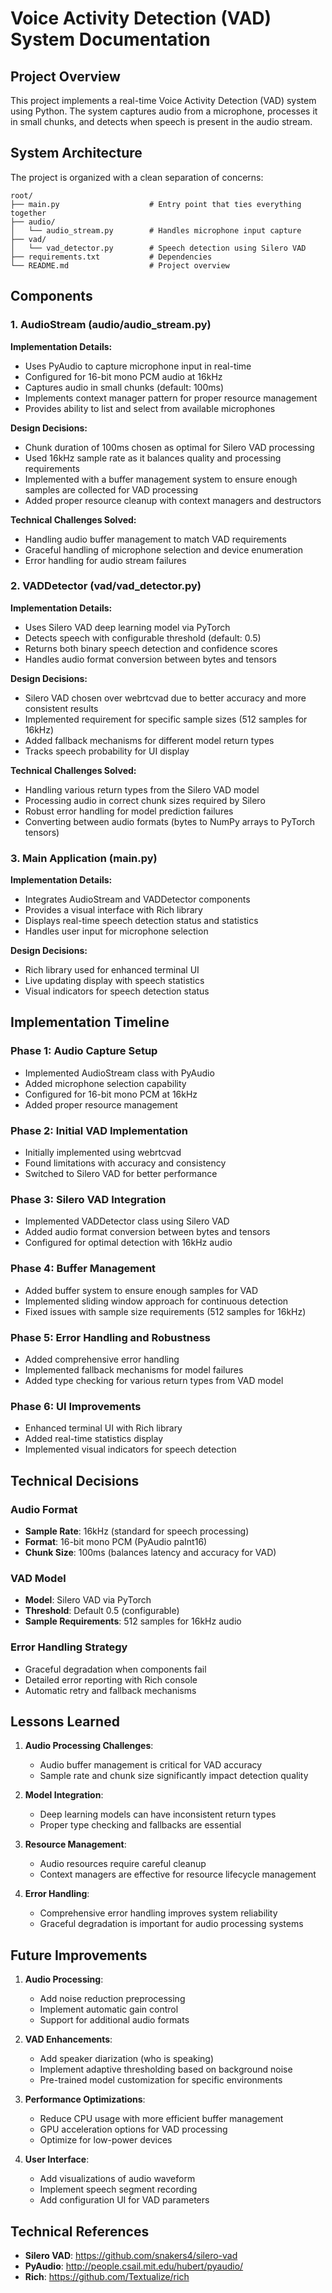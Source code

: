 # Voice Activity Detection (VAD) System Documentation

## Project Overview

This project implements a real-time Voice Activity Detection (VAD) system using Python. The system captures audio from a microphone, processes it in small chunks, and detects when speech is present in the audio stream.

## System Architecture

The project is organized with a clean separation of concerns:

```
root/
├── main.py                    # Entry point that ties everything together
├── audio/
│   └── audio_stream.py        # Handles microphone input capture
├── vad/
│   └── vad_detector.py        # Speech detection using Silero VAD
├── requirements.txt           # Dependencies
└── README.md                  # Project overview
```

## Components

### 1. AudioStream (audio/audio_stream.py)

**Implementation Details:**
- Uses PyAudio to capture microphone input in real-time
- Configured for 16-bit mono PCM audio at 16kHz
- Captures audio in small chunks (default: 100ms)
- Implements context manager pattern for proper resource management
- Provides ability to list and select from available microphones

**Design Decisions:**
- Chunk duration of 100ms chosen as optimal for Silero VAD processing
- Used 16kHz sample rate as it balances quality and processing requirements
- Implemented with a buffer management system to ensure enough samples are collected for VAD processing
- Added proper resource cleanup with context managers and destructors

**Technical Challenges Solved:**
- Handling audio buffer management to match VAD requirements
- Graceful handling of microphone selection and device enumeration
- Error handling for audio stream failures

### 2. VADDetector (vad/vad_detector.py)

**Implementation Details:**
- Uses Silero VAD deep learning model via PyTorch
- Detects speech with configurable threshold (default: 0.5)
- Returns both binary speech detection and confidence scores
- Handles audio format conversion between bytes and tensors

**Design Decisions:**
- Silero VAD chosen over webrtcvad due to better accuracy and more consistent results
- Implemented requirement for specific sample sizes (512 samples for 16kHz)
- Added fallback mechanisms for different model return types
- Tracks speech probability for UI display

**Technical Challenges Solved:**
- Handling various return types from the Silero VAD model
- Processing audio in correct chunk sizes required by Silero
- Robust error handling for model prediction failures
- Converting between audio formats (bytes to NumPy arrays to PyTorch tensors)

### 3. Main Application (main.py)

**Implementation Details:**
- Integrates AudioStream and VADDetector components
- Provides a visual interface with Rich library
- Displays real-time speech detection status and statistics
- Handles user input for microphone selection

**Design Decisions:**
- Rich library used for enhanced terminal UI
- Live updating display with speech statistics
- Visual indicators for speech detection status

## Implementation Timeline

### Phase 1: Audio Capture Setup
- Implemented AudioStream class with PyAudio
- Added microphone selection capability
- Configured for 16-bit mono PCM at 16kHz
- Added proper resource management

### Phase 2: Initial VAD Implementation
- Initially implemented using webrtcvad
- Found limitations with accuracy and consistency
- Switched to Silero VAD for better performance

### Phase 3: Silero VAD Integration
- Implemented VADDetector class using Silero VAD
- Added audio format conversion between bytes and tensors
- Configured for optimal detection with 16kHz audio

### Phase 4: Buffer Management
- Added buffer system to ensure enough samples for VAD
- Implemented sliding window approach for continuous detection
- Fixed issues with sample size requirements (512 samples for 16kHz)

### Phase 5: Error Handling and Robustness
- Added comprehensive error handling
- Implemented fallback mechanisms for model failures
- Added type checking for various return types from VAD model

### Phase 6: UI Improvements
- Enhanced terminal UI with Rich library
- Added real-time statistics display
- Implemented visual indicators for speech detection

## Technical Decisions

### Audio Format
- **Sample Rate**: 16kHz (standard for speech processing)
- **Format**: 16-bit mono PCM (PyAudio paInt16)
- **Chunk Size**: 100ms (balances latency and accuracy for VAD)

### VAD Model
- **Model**: Silero VAD via PyTorch
- **Threshold**: Default 0.5 (configurable)
- **Sample Requirements**: 512 samples for 16kHz audio

### Error Handling Strategy
- Graceful degradation when components fail
- Detailed error reporting with Rich console
- Automatic retry and fallback mechanisms

## Lessons Learned

1. **Audio Processing Challenges**:
   - Audio buffer management is critical for VAD accuracy
   - Sample rate and chunk size significantly impact detection quality

2. **Model Integration**:
   - Deep learning models can have inconsistent return types
   - Proper type checking and fallbacks are essential

3. **Resource Management**:
   - Audio resources require careful cleanup
   - Context managers are effective for resource lifecycle management

4. **Error Handling**:
   - Comprehensive error handling improves system reliability
   - Graceful degradation is important for audio processing systems

## Future Improvements

1. **Audio Processing**:
   - Add noise reduction preprocessing
   - Implement automatic gain control
   - Support for additional audio formats

2. **VAD Enhancements**:
   - Add speaker diarization (who is speaking)
   - Implement adaptive thresholding based on background noise
   - Pre-trained model customization for specific environments

3. **Performance Optimizations**:
   - Reduce CPU usage with more efficient buffer management
   - GPU acceleration options for VAD processing
   - Optimize for low-power devices

4. **User Interface**:
   - Add visualizations of audio waveform
   - Implement speech segment recording
   - Add configuration UI for VAD parameters

## Technical References

- **Silero VAD**: https://github.com/snakers4/silero-vad
- **PyAudio**: http://people.csail.mit.edu/hubert/pyaudio/
- **Rich**: https://github.com/Textualize/rich 